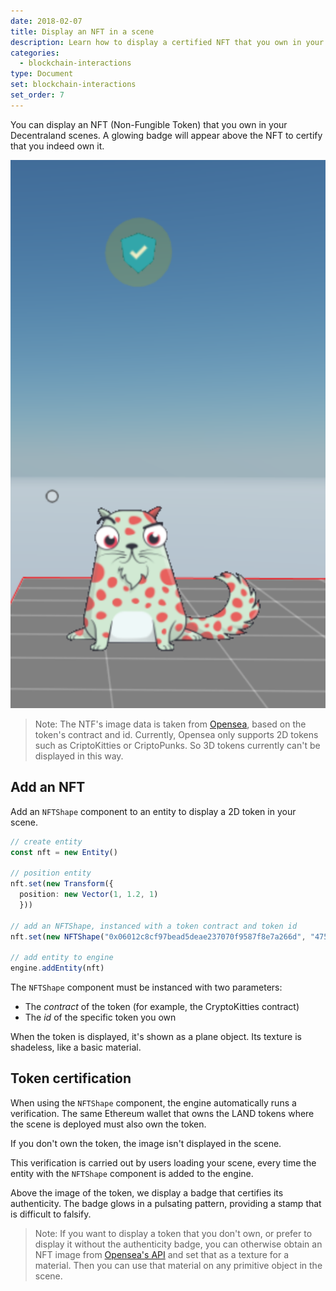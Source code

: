 ```yaml
---
date: 2018-02-07
title: Display an NFT in a scene
description: Learn how to display a certified NFT that you own in your scene
categories:
  - blockchain-interactions
type: Document
set: blockchain-interactions
set_order: 7
---
```


You can display an NFT (Non-Fungible Token) that you own in your Decentraland scenes. A glowing badge will appear above the NFT to certify that you indeed own it.

![](/images/media/verified-nft.png)

> Note: The NTF's image data is taken from [Opensea](https://opensea.io/), based on the token's contract and id. Currently, Opensea only supports 2D tokens such as CriptoKitties or CriptoPunks. So 3D tokens currently can't be displayed in this way.

## Add an NFT

Add an `NFTShape` component to an entity to display a 2D token in your scene.

```ts
// create entity
const nft = new Entity()

// position entity
nft.set(new Transform({
  position: new Vector(1, 1.2, 1)
  }))

// add an NFTShape, instanced with a token contract and token id
nft.set(new NFTShape("0x06012c8cf97bead5deae237070f9587f8e7a266d", "475577"))

// add entity to engine
engine.addEntity(nft)
```

The `NFTShape` component must be instanced with two parameters:

- The _contract_ of the token (for example, the CryptoKitties contract)
- The _id_ of the specific token you own

When the token is displayed, it's shown as a plane object. Its texture is shadeless, like a basic material.

## Token certification

When using the `NFTShape` component, the engine automatically runs a verification. The same Ethereum wallet that owns the LAND tokens where the scene is deployed must also own the token.

If you don't own the token, the image isn't displayed in the scene.

This verification is carried out by users loading your scene, every time the entity with the `NFTShape` component is added to the engine.

Above the image of the token, we display a badge that certifies its authenticity. The badge glows in a pulsating pattern, providing a stamp that is difficult to falsify.

> Note: If you want to display a token that you don't own, or prefer to display it without the authenticity badge, you can otherwise obtain an NFT image from [Opensea's API](https://docs.opensea.io/reference#api-overview) and set that as a texture for a material. Then you can use that material on any primitive object in the scene.
